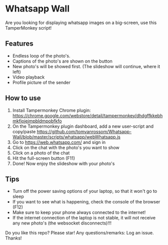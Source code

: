# Whatsapp Wall
Are you looking for displaying whatsapp images on a big-screen, use this TamperMonkey script!

## Features
* Endless loop of the photo's.
* Captions of the photo's are shown on the button
* New photo's will be showed first. (The slideshow will continue, where it left)
* Video playback
* Profile picture of the sender

## How to use
1. Install Tampermonkey Chrome plugin: https://chrome.google.com/webstore/detail/tampermonkey/dhdgffkkebhmkfjojejmpbldmpobfkfo
1. On the Tampermonkey plugin dashboard, add a new user-script and copy/paste https://github.com/tomvanrossom/Whatsapp-Wall/blob/master/scripts/whatsapp/webWhatsapp.js
1. Go to https://web.whatsapp.com/ and sign in
1. Click on the chat with the photo's you want to show
1. Click on a photo of the chat
1. Hit the full-screen button (F11)
1. Done! Now enjoy the slideshow with your photo's

## Tips
* Turn off the power saving options of your laptop, so that it won't go to sleep
* If you want to see what is happening, check the console of the browser (F12)
* Make sure to keep your phone always connected to the internet!
* If the internet connection of the laptop is not stable, it will not receive any new photo's (the websocket disconnects)!!!

Do you like this repo? Please star! Any questions/remarks: Log an issue. Thanks!
